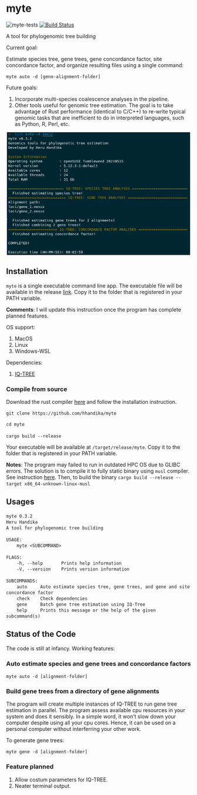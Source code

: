 # myte

![myte-tests](https://github.com/hhandika/myte/workflows/myte-tests/badge.svg)
[![Build Status](https://www.travis-ci.com/hhandika/myte.svg?branch=main)](https://www.travis-ci.com/hhandika/myte)

A tool for phylogenomic tree building

Current goal:

Estimate species tree, gene trees, gene concordance factor, site concordance factor, and organize resulting files using a single command:

```{Bash}
myte auto -d [gene-alignment-folder]
```

Future goals:

1. Incorporate multi-species coalescence analyses in the pipeline.
2. Other tools useful for genomic tree estimation. The goal is to take advantage of Rust performance (identical to C/C++) to re-write typical genomic tasks that are inefficient to do in interpreted languages, such as Python, R, Perl, etc.


<p align="center">
 <img src="static/interface.png" width="500" >
</p>


## Installation

`myte` is a single executable command line app. The executable file will be available in the release [link](https://github.com/hhandika/myte/releases). Copy it to the folder that is registered in your PATH variable.

__Comments__: I will update this instruction once the program has complete planned features.

OS support:

1. MacOS
2. Linux
3. Windows-WSL

Dependencies: 

1. [IQ-TREE](http://www.iqtree.org/)

### Compile from source

Download the rust compiler [here](https://www.rust-lang.org/learn/get-started) and follow the installation instruction.

```{Bash}
git clone https://github.com/hhandika/myte
```

```{Bash}
cd myte

cargo build --release
```

Your executable will be available at `/target/release/myte`. Copy it to the folder that is registered in your PATH variable.

__Notes__: The program may failed to run in outdated HPC OS due to GLIBC errors. The solution is to compile it to fully static binary using `musl` compiler. See instruction [here](https://doc.rust-lang.org/edition-guide/rust-2018/platform-and-target-support/musl-support-for-fully-static-binaries.html). Then, to build the binary `cargo build --release --target x86_64-unknown-linux-musl`

## Usages

```{Bash}
myte 0.3.2
Heru Handika
A tool for phylogenomic tree building

USAGE:
    myte <SUBCOMMAND>

FLAGS:
    -h, --help       Prints help information
    -V, --version    Prints version information

SUBCOMMANDS:
    auto     Auto estimate species tree, gene trees, and gene and site concordance factor
    check    Check dependencies
    gene     Batch gene tree estimation using IQ-Tree
    help     Prints this message or the help of the given subcommand(s)
```

## Status of the Code

The code is still at infancy. Working features:

### Auto estimate species and gene trees and concordance factors

```{Bash}
myte auto -d [alignment-folder]
```

### Build gene trees from a directory of gene alignments

The program will create multiple instances of IQ-TREE to run gene tree estimation in parallel. The program assess available cpu resources in your system and does it sensibly. In a simple word, it won't slow down your computer despite using all your cpu cores. Hence, it can be used on a personal computer without interferring your other work.

To generate gene trees:

```{Bash}
myte gene -d [alignment-folder]
```

### Feature planned

1. Allow costum parameters for IQ-TREE.
2. Neater terminal output.

